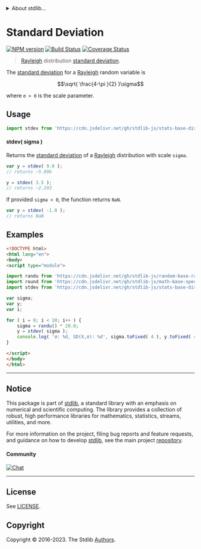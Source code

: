 <!--

@license Apache-2.0

Copyright (c) 2018 The Stdlib Authors.

Licensed under the Apache License, Version 2.0 (the "License");
you may not use this file except in compliance with the License.
You may obtain a copy of the License at

   http://www.apache.org/licenses/LICENSE-2.0

Unless required by applicable law or agreed to in writing, software
distributed under the License is distributed on an "AS IS" BASIS,
WITHOUT WARRANTIES OR CONDITIONS OF ANY KIND, either express or implied.
See the License for the specific language governing permissions and
limitations under the License.

-->


<details>
  <summary>
    About stdlib...
  </summary>
  <p>We believe in a future in which the web is a preferred environment for numerical computation. To help realize this future, we've built stdlib. stdlib is a standard library, with an emphasis on numerical and scientific computation, written in JavaScript (and C) for execution in browsers and in Node.js.</p>
  <p>The library is fully decomposable, being architected in such a way that you can swap out and mix and match APIs and functionality to cater to your exact preferences and use cases.</p>
  <p>When you use stdlib, you can be absolutely certain that you are using the most thorough, rigorous, well-written, studied, documented, tested, measured, and high-quality code out there.</p>
  <p>To join us in bringing numerical computing to the web, get started by checking us out on <a href="https://github.com/stdlib-js/stdlib">GitHub</a>, and please consider <a href="https://opencollective.com/stdlib">financially supporting stdlib</a>. We greatly appreciate your continued support!</p>
</details>

# Standard Deviation

[![NPM version][npm-image]][npm-url] [![Build Status][test-image]][test-url] [![Coverage Status][coverage-image]][coverage-url] <!-- [![dependencies][dependencies-image]][dependencies-url] -->

> [Rayleigh][rayleigh-distribution] distribution [standard deviation][standard-deviation].

<!-- Section to include introductory text. Make sure to keep an empty line after the intro `section` element and another before the `/section` close. -->

<section class="intro">

The [standard deviation][standard-deviation] for a [Rayleigh][rayleigh-distribution] random variable is

<!-- <equation class="equation" label="eq:rayleigh_stdev" align="center" raw="\sqrt{ \frac{4-\pi }{2} }\sigma" alt="Standard deviation for a Rayleigh distribution."> -->

```math
\sqrt{ \frac{4-\pi }{2} }\sigma
```

<!-- <div class="equation" align="center" data-raw-text="\sqrt{ \frac{4-\pi }{2} }\sigma" data-equation="eq:rayleigh_stdev">
    <img src="https://cdn.jsdelivr.net/gh/stdlib-js/stdlib@51534079fef45e990850102147e8945fb023d1d0/lib/node_modules/@stdlib/stats/base/dists/rayleigh/stdev/docs/img/equation_rayleigh_stdev.svg" alt="Standard deviation for a Rayleigh distribution.">
    <br>
</div> -->

<!-- </equation> -->

where `σ > 0` is the scale parameter.

</section>

<!-- /.intro -->

<!-- Package usage documentation. -->



<section class="usage">

## Usage

```javascript
import stdev from 'https://cdn.jsdelivr.net/gh/stdlib-js/stats-base-dists-rayleigh-stdev@v0.1.1-esm/index.mjs';
```

#### stdev( sigma )

Returns the [standard deviation][standard-deviation] of a [Rayleigh][rayleigh-distribution] distribution with scale `sigma`.

```javascript
var y = stdev( 9.0 );
// returns ~5.896

y = stdev( 3.5 );
// returns ~2.293
```

If provided `sigma < 0`, the function returns `NaN`.

```javascript
var y = stdev( -1.0 );
// returns NaN
```

</section>

<!-- /.usage -->

<!-- Package usage notes. Make sure to keep an empty line after the `section` element and another before the `/section` close. -->

<section class="notes">

</section>

<!-- /.notes -->

<!-- Package usage examples. -->

<section class="examples">

## Examples

<!-- eslint no-undef: "error" -->

```html
<!DOCTYPE html>
<html lang="en">
<body>
<script type="module">

import randu from 'https://cdn.jsdelivr.net/gh/stdlib-js/random-base-randu@esm/index.mjs';
import round from 'https://cdn.jsdelivr.net/gh/stdlib-js/math-base-special-round@esm/index.mjs';
import stdev from 'https://cdn.jsdelivr.net/gh/stdlib-js/stats-base-dists-rayleigh-stdev@v0.1.1-esm/index.mjs';

var sigma;
var y;
var i;

for ( i = 0; i < 10; i++ ) {
    sigma = randu() * 20.0;
    y = stdev( sigma );
    console.log( 'σ: %d, SD(X,σ): %d', sigma.toFixed( 4 ), y.toFixed( 4 ) );
}

</script>
</body>
</html>
```

</section>

<!-- /.examples -->

<!-- Section to include cited references. If references are included, add a horizontal rule *before* the section. Make sure to keep an empty line after the `section` element and another before the `/section` close. -->

<section class="references">

</section>

<!-- /.references -->

<!-- Section for related `stdlib` packages. Do not manually edit this section, as it is automatically populated. -->

<section class="related">

</section>

<!-- /.related -->

<!-- Section for all links. Make sure to keep an empty line after the `section` element and another before the `/section` close. -->


<section class="main-repo" >

* * *

## Notice

This package is part of [stdlib][stdlib], a standard library with an emphasis on numerical and scientific computing. The library provides a collection of robust, high performance libraries for mathematics, statistics, streams, utilities, and more.

For more information on the project, filing bug reports and feature requests, and guidance on how to develop [stdlib][stdlib], see the main project [repository][stdlib].

#### Community

[![Chat][chat-image]][chat-url]

---

## License

See [LICENSE][stdlib-license].


## Copyright

Copyright &copy; 2016-2023. The Stdlib [Authors][stdlib-authors].

</section>

<!-- /.stdlib -->

<!-- Section for all links. Make sure to keep an empty line after the `section` element and another before the `/section` close. -->

<section class="links">

[npm-image]: http://img.shields.io/npm/v/@stdlib/stats-base-dists-rayleigh-stdev.svg
[npm-url]: https://npmjs.org/package/@stdlib/stats-base-dists-rayleigh-stdev

[test-image]: https://github.com/stdlib-js/stats-base-dists-rayleigh-stdev/actions/workflows/test.yml/badge.svg?branch=v0.1.1
[test-url]: https://github.com/stdlib-js/stats-base-dists-rayleigh-stdev/actions/workflows/test.yml?query=branch:v0.1.1

[coverage-image]: https://img.shields.io/codecov/c/github/stdlib-js/stats-base-dists-rayleigh-stdev/main.svg
[coverage-url]: https://codecov.io/github/stdlib-js/stats-base-dists-rayleigh-stdev?branch=main

<!--

[dependencies-image]: https://img.shields.io/david/stdlib-js/stats-base-dists-rayleigh-stdev.svg
[dependencies-url]: https://david-dm.org/stdlib-js/stats-base-dists-rayleigh-stdev/main

-->

[chat-image]: https://img.shields.io/gitter/room/stdlib-js/stdlib.svg
[chat-url]: https://app.gitter.im/#/room/#stdlib-js_stdlib:gitter.im

[stdlib]: https://github.com/stdlib-js/stdlib

[stdlib-authors]: https://github.com/stdlib-js/stdlib/graphs/contributors

[umd]: https://github.com/umdjs/umd
[es-module]: https://developer.mozilla.org/en-US/docs/Web/JavaScript/Guide/Modules

[deno-url]: https://github.com/stdlib-js/stats-base-dists-rayleigh-stdev/tree/deno
[umd-url]: https://github.com/stdlib-js/stats-base-dists-rayleigh-stdev/tree/umd
[esm-url]: https://github.com/stdlib-js/stats-base-dists-rayleigh-stdev/tree/esm
[branches-url]: https://github.com/stdlib-js/stats-base-dists-rayleigh-stdev/blob/main/branches.md

[stdlib-license]: https://raw.githubusercontent.com/stdlib-js/stats-base-dists-rayleigh-stdev/main/LICENSE

[rayleigh-distribution]: https://en.wikipedia.org/wiki/Rayleigh_distribution

[standard-deviation]: https://en.wikipedia.org/wiki/Standard_deviation

</section>

<!-- /.links -->
